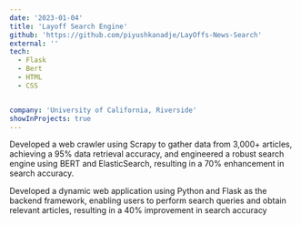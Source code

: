 ```yaml
---
date: '2023-01-04'
title: 'Layoff Search Engine'
github: 'https://github.com/piyushkanadje/LayOffs-News-Search'
external: ''
tech:
  - Flask
  - Bert
  - HTML
  - CSS


company: 'University of California, Riverside'
showInProjects: true
---
```


Developed a web crawler using Scrapy to gather data from 3,000+ articles, achieving a 95% data retrieval accuracy, and
engineered a robust search engine using BERT and ElasticSearch, resulting in a 70% enhancement in search accuracy. 

Developed a dynamic web application using Python and Flask as the backend framework, enabling users to perform search queries and obtain relevant articles, resulting in a 40% improvement in search accuracy